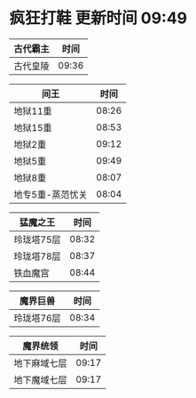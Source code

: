 # 疯狂打鞋 更新时间 09:49

| 古代霸主   | 时间    |
|--------|-------|
| 古代皇陵 | 09:36 |

| 间王   | 时间    |
|--------|-------|
| 地狱11重 | 08:26 |
| 地狱15重 | 08:53 |
| 地狱2重 | 09:12 |
| 地狱5重 | 09:49 |
| 地狱8重 | 08:07 |
| 地专5重-蒸范忧关 | 08:04 |

| 猛魔之王   | 时间    |
|--------|-------|
| 玲珑塔75层 | 08:32 |
| 玲珑塔78层 | 08:37 |
| 铁血魔宫 | 08:44 |

| 魔界巨兽   | 时间    |
|--------|-------|
| 玲珑塔76层 | 08:34 |

| 魔界统领   | 时间    |
|--------|-------|
| 地下麻域七层 | 09:17 |
| 地下魔域七层 | 09:17 |